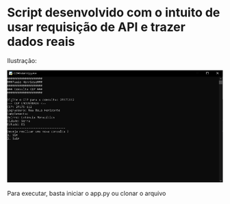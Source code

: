 # Script desenvolvido com o intuito de usar requisição de API e trazer dados reais


Ilustração:

![Web 1](menu.PNG)

 Para executar, basta iniciar o app.py ou clonar o arquivo

